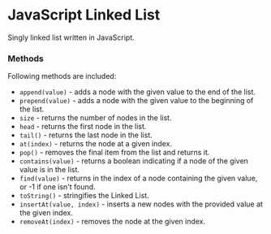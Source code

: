 # JavaScript Linked List

Singly linked list written in JavaScript.

### Methods

Following methods are included:

* `append(value)` - adds a node with the given value to the end of the list.
* `prepend(value)` - adds a node with the given value to the beginning of the list.
* `size` - returns the number of nodes in the list.
* `head` - returns the first node in the list.
* `tail()` - returns the last node in the list.
* `at(index)` - returns the node at a given index.
* `pop()` - removes the final item from the list and returns it.
* `contains(value)` - returns a boolean indicating if a node of the given value is in the list.
* `find(value)` - returns in the index of a node containing the given value, or -1 if one isn't found.
* `toString()` - stringifies the Linked List.
* `insertAt(value, index)` - inserts a new nodes with the provided value at the given index.
* `removeAt(index)` - removes the node at the given index.